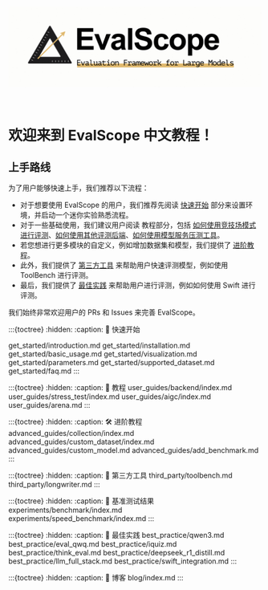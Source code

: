 ![EvalScope Logo](_static/images/evalscope_logo.png)

<br>

# 欢迎来到 EvalScope 中文教程！

## 上手路线

为了用户能够快速上手，我们推荐以下流程：

- 对于想要使用 EvalScope 的用户，我们推荐先阅读 [快速开始](get_started/introduction.md) 部分来设置环境，并启动一个迷你实验熟悉流程。
- 对于一些基础使用，我们建议用户阅读 教程部分，包括 [如何使用竞技场模式进行评测](user_guides/arena.md)、[如何使用其他评测后端](user_guides/backend/index.md)、[如何使用模型服务压测工具](user_guides/stress_test/index.md)。
- 若您想进行更多模块的自定义，例如增加数据集和模型，我们提供了 [进阶教程](advanced_guides/custom_dataset/index.md)。
- 此外，我们提供了 [第三方工具](third_party/toolbench.md) 来帮助用户快速评测模型，例如使用 ToolBench 进行评测。
- 最后，我们提供了 [最佳实践](best_practice/swift_integration.md) 来帮助用户进行评测，例如如何使用 Swift 进行评测。

我们始终非常欢迎用户的 PRs 和 Issues 来完善 EvalScope。


:::{toctree}
:hidden:
:caption: 🚀 快速开始

get_started/introduction.md
get_started/installation.md
get_started/basic_usage.md
get_started/visualization.md
get_started/parameters.md
get_started/supported_dataset.md
get_started/faq.md
:::

:::{toctree}
:hidden:
:caption: 🔧 教程
user_guides/backend/index.md
user_guides/stress_test/index.md
user_guides/aigc/index.md
user_guides/arena.md
:::

:::{toctree}
:hidden:
:caption: 🛠️ 进阶教程
advanced_guides/collection/index.md
advanced_guides/custom_dataset/index.md
advanced_guides/custom_model.md
advanced_guides/add_benchmark.md
:::

:::{toctree}
:hidden:
:caption: 🧰 第三方工具
third_party/toolbench.md
third_party/longwriter.md
:::

:::{toctree}
:hidden:
:caption: 🧪 基准测试结果
experiments/benchmark/index.md
experiments/speed_benchmark/index.md
:::

:::{toctree}
:hidden:
:caption: 📖 最佳实践
best_practice/qwen3.md
best_practice/eval_qwq.md
best_practice/iquiz.md
best_practice/think_eval.md
best_practice/deepseek_r1_distill.md
best_practice/llm_full_stack.md
best_practice/swift_integration.md
:::

:::{toctree}
:hidden:
:caption: 🌟 博客
blog/index.md
:::